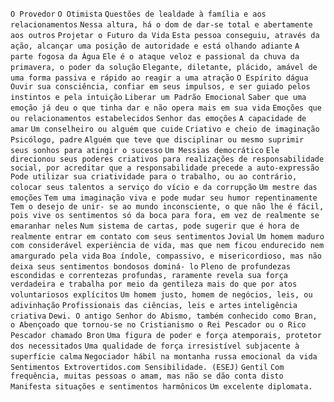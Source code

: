 `O Provedor` `O Otimista` `Questões de lealdade à família e aos relacionamentos` `Nessa altura, há o dom de dar-se total e abertamente aos outros` `Projetar o Futuro da Vida` `Esta pessoa conseguiu, através da ação, alcançar uma posição de autoridade e está olhando adiante` `A parte fogosa da Água` `Ele é o ataque veloz e passional da chuva da primavera, o poder da solução` `Elegante, diletante, plácido, amável de uma forma passiva e rápido ao reagir a uma atração` `O Espírito dágua` `Ouvir sua consciência, confiar em seus impulsos, e ser guiado pelos instintos e pela intuição` `Liberar um Padrão Emocional` `Saber que uma emoção já deu o que tinha dar e não opera mais em sua vida` `Emoções que ou relacionamentos estabelecidos` `Senhor das emoções` `A capacidade de amar` `Um conselheiro ou alguém que cuide` `Criativo e cheio de imaginação` `Psicólogo, padre` `Alguém que teve que disciplinar ou mesmo suprimir seus sonhos para atingir o sucesso` `Um Messias democrático` `Ele direcionou seus poderes criativos para realizações de responsabilidade social, por acreditar que a responsabilidade precede a auto-expressão` `Pode utilizar sua criatividade para o trabalho, ou ao contrário, colocar seus talentos a serviço do vício e da corrupção` `Um mestre das emoções` `Tem uma imaginação viva e pode mudar seu humor repentinamente` `Tem o desejo de unir- se ao mundo inconsciente, o que não lhe é fácil, pois vive os sentimentos só da boca para fora, em vez de realmente se emaranhar neles` `Num sistema de cartas, pode sugerir que é hora de realmente entrar em contato com seus sentimentos` `Jovial` `Um homem maduro com considerável experiència de vida, mas que nem ficou endurecido nem amargurado pela vida` `Boa índole, compassivo, e misericordioso, mas não deixa seus sentimentos bondosos dominá- lo` `Pleno de profundezas escondidas e correntezas profundas, raramente revela sua força verdadeira e trabalha por meio da gentileza mais do que por atos voluntariosos explícitos` `Um homem justo, homem de negócios, leis, ou adivinhação` `Profissionais das ciências, leis e artes` `inteligência criativa` `Dewi. O antigo Senhor do Abismo, também conhecido como Bran, o Abençoado que tornou-se no Cristianismo o Rei Pescador ou o Rico Pescador chamado Bron` `Uma figura de poder e força atemporais, protetor dos necessitados` `Uma qualidade de força irresistível subjacente à superfície calma` `Negociador hábil na montanha russa emocional da vida` `Sentimentos Extrovertidos.com Sensibilidade. (ESEJ)` `Gentil` `Com frequência, muitas pessoas o amam, mas não se dão conta disto` `Manifesta situações e sentimentos harmônicos` `Um excelente diplomata.`  